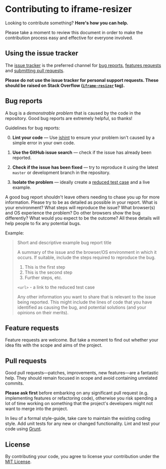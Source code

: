 # Contributing to iframe-resizer

Looking to contribute something? **Here's how you can help.**

Please take a moment to review this document in order to make the contribution process easy and effective for everyone
involved.

## Using the issue tracker

The [issue tracker](https://github.com/davidjbradshaw/iframe-resizer/issues) is the preferred channel
for [bug reports](#bug-reports), [features requests](#feature-requests)
and [submitting pull requests](#pull-requests).

**Please do not use the issue tracker for personal support requests. These should be raised on Stack
Overflow ([`iframe-resizer`](http://stackoverflow.com/questions/tagged/iframe-resizer) tag).**

## Bug reports

A bug is a _demonstrable problem_ that is caused by the code in the repository. Good bug reports are extremely helpful,
so thanks!

Guidelines for bug reports:

0. **Lint your code** &mdash; Use [jshint](http://jshint.com/)
   to ensure your problem isn't caused by a simple error in your own code.

1. **Use the GitHub issue search** &mdash; check if the issue has already been reported.

1. **Check if the issue has been fixed** &mdash; try to reproduce it using the latest `master` or development branch in
   the repository.

1. **Isolate the problem** &mdash; ideally create a [reduced test case](https://css-tricks.com/reduced-test-cases/) and
   a live example.

A good bug report shouldn't leave others needing to chase you up for more information. Please try to be as detailed as
possible in your report. What is your environment? What steps will reproduce the issue? What browser(s) and OS
experience the problem? Do other browsers show the bug differently? What would you expect to be the outcome? All these
details will help people to fix any potential bugs.

Example:

> Short and descriptive example bug report title
>
> A summary of the issue and the browser/OS environment in which it occurs. If
> suitable, include the steps required to reproduce the bug.
>
> 1. This is the first step
> 2. This is the second step
> 3. Further steps, etc.
>
> `<url>` - a link to the reduced test case
>
> Any other information you want to share that is relevant to the issue being
> reported. This might include the lines of code that you have identified as
> causing the bug, and potential solutions (and your opinions on their
> merits).

## Feature requests

Feature requests are welcome. But take a moment to find out whether your idea fits with the scope and aims of the
project.

## Pull requests

Good pull requests—patches, improvements, new features—are a fantastic help. They should remain focused in scope and
avoid containing unrelated commits.

**Please ask first** before embarking on any significant pull request (e.g. implementing features or refactoring code),
otherwise you risk spending a lot of time working on something that the project's developers might not want to merge
into the project.

In lieu of a formal style-guide, take care to maintain the existing coding style. Add unit tests for any new or changed
functionality. Lint and test your code using [Grunt](http://gruntjs.com/).

## License

By contributing your code, you agree to license your contribution under the [MIT License](LICENSE).
